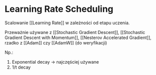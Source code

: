 # Learning Rate Scheduling

Scalowanie [[Learning Rate]] w zależności od etapu uczenia.

Przeważnie używane z [[Stochastic Gradient Descent]], [[Stochastic Gradient Descent with Momentum]], [[Nesterov Accelerated Gradient]], rzadko z [[Adam]] czy [[AdamW]] (do weryfikacji)

Np.:

1. Exponential decay -> najczęściej używane
2. 1/t decay